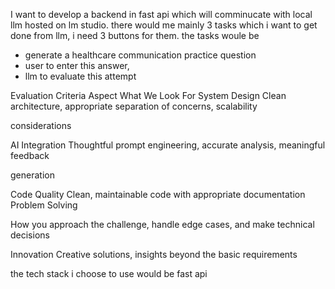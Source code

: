 I want to develop a backend in fast api which will comminucate with local llm hosted on lm studio. 
there would me mainly 3 tasks which i want to get done from llm, i need 3 buttons for them. 
the tasks woule be 
- generate a healthcare communication practice question
- user to enter this answer, 
- llm to evaluate this attempt


Evaluation Criteria
Aspect What We Look For
System Design Clean architecture, appropriate separation of concerns, scalability

considerations

AI Integration Thoughtful prompt engineering, accurate analysis, meaningful feedback

generation

Code Quality Clean, maintainable code with appropriate documentation
Problem
Solving

How you approach the challenge, handle edge cases, and make technical
decisions

Innovation Creative solutions, insights beyond the basic requirements

the tech stack i choose to use would be fast api 